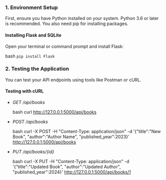 ### 1. Environment Setup

First, ensure you have Python installed on your system. Python 3.6 or later is recommended. You also need pip for installing packages.

#### Installing Flask and SQLite
Open your terminal or command prompt and install Flask:

bash
`pip install Flask`

### 2. Testing the Application

You can test your API endpoints using tools like Postman or cURL.

#### Testing with cURL

- *GET /api/books*

  bash
  curl http://127.0.0.1:5000/api/books
  

- *POST /api/books*

  bash
  curl -X POST -H "Content-Type: application/json" -d '{"title":"New Book", "author":"Author Name", "published_year":2023}' http://127.0.0.1:5000/api/books
  

- *PUT /api/books/{id}*

  bash
  curl -X PUT -H "Content-Type: application/json" -d '{"title":"Updated Book", "author":"Updated Author", "published_year":2024}' http://127.0.0.1:5000/api/books/1

